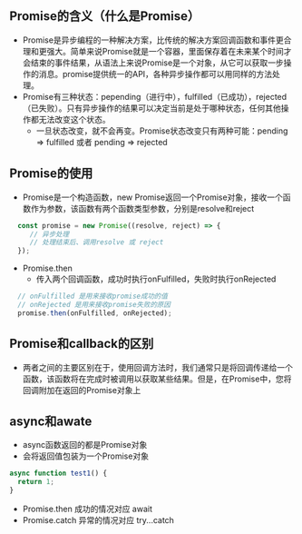 ## Promise的含义（什么是Promise）
  - Promise是异步编程的一种解决方案，比传统的解决方案回调函数和事件更合理和更强大。简单来说Promise就是一个容器，里面保存着在未来某个时间才会结束的事件结果，从语法上来说Promise是一个对象，从它可以获取一步操作的消息。promise提供统一的API，各种异步操作都可以用同样的方法处理。
  - Promise有三种状态：pepending（进行中），fulfilled（已成功），rejected（已失败）。只有异步操作的结果可以决定当前是处于哪种状态，任何其他操作都无法改变这个状态。
    - 一旦状态改变，就不会再变。Promise状态改变只有两种可能：pending => fulfilled 或者 pending => rejected

## Promise的使用
  - Promise是一个构造函数，new Promise返回一个Promise对象，接收一个函数作为参数，该函数有两个函数类型参数，分别是resolve和reject
  ```js 
    const promise = new Promise((resolve, reject) => {
       // 异步处理
       // 处理结束后、调用resolve 或 reject
    });
  ```
  - Promise.then
    - 传入两个回调函数，成功时执行onFulfilled，失败时执行onRejected
  ```js
    // onFulfilled 是用来接收promise成功的值
    // onRejected 是用来接收promise失败的原因
    promise.then(onFulfilled, onRejected);
  ```
## Promise和callback的区别
  - 两者之间的主要区别在于，使用回调方法时，我们通常只是将回调传递给一个函数，该函数将在完成时被调用以获取某些结果。但是，在Promise中，您将回调附加在返回的Promise对象上

## async和awate
  - async函数返回的都是Promise对象
  - 会将返回值包装为一个Promise对象
  ```js
  async function test1() {
    return 1;
  }
  ```
  - Promise.then 成功的情况对应 await
  - Promise.catch 异常的情况对应 try...catch